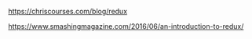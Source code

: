 https://chriscourses.com/blog/redux

https://www.smashingmagazine.com/2016/06/an-introduction-to-redux/
